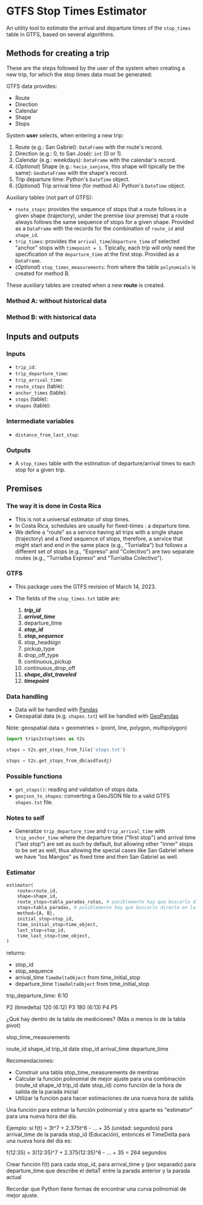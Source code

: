 # GTFS Stop Times Estimator

An utility tool to estimate the arrival and departure times of the `stop_times` table in GTFS, based on several algorithms.

## Methods for creating a trip

These are the steps followed by the user of the system when creating a new trip, for which the stop times data must be generated:

GTFS data provides:

- Route
- Direction
- Calendar
- Shape
- Stops

System **user** selects, when entering a new trip:

1. Route (e.g.: San Gabriel): `DataFrame` with the route's record.
2. Direction (e.g.: 0, to San José): `int` (0 or 1).
3. Calendar (e.g.: weekdays): `DataFrame` with the calendar's record.
4. (*Optional*) Shape (e.g.: `hacia_sanjose`, this shape will tipically be the same): `GeoDataFrame` with the shape's record.
5. Trip departure time: Python's `DateTime` object.
6. (*Optional*) Trip arrival time (for method A): Python's `DateTime` object.

Auxiliary tables (not part of GTFS):

- `route_stops`: provides the sequence of stops that a route follows in a given shape (trajectory), under the premise (our premise) that a route always follows the same sequence of stops for a given shape. Provided as a `DataFrame` with the records for the combination of `route_id` and `shape_id`.
- `trip_times`: provides the `arrival_time`/`departure_time` of selected "anchor" stops with `timepoint = 1`. Tipically, each trip will only need the specification of the `departure_time` at the first stop. Provided as a `DataFrame`.
- (*Optional*) `stop_times_measurements`: from where the table `polynomials` is created for method B.

These auxiliary tables are created when a new **route** is created.

### Method A: without historical data

### Method B: with historical data

## Inputs and outputs

### Inputs

- `trip_id`:
- `trip_departure_time`:
- `trip_arrival_time`:
- `route_stops` (table):
- `anchor_times` (table):
- `stops` (table):
- `shapes` (table):

### Intermediate variables

- `distance_from_last_stop`:

### Outputs

- A `stop_times` table with the estimation of departure/arrival times to each stop for a given trip.

## Premises

### The way it is done in Costa Rica

- This is not a universal estimator of stop times.
- In Costa Rica, schedules are usually for fixed-times : a departure time.
- We define a "route" as a service having all trips with a single shape (trajectory) and a fixed sequence of stops, therefore, a service that might start and end in the same place (e.g., "Turrialba") but follows a different set of stops (e.g., "Expreso" and "Colectivo") are two separate routes (e.g., "Turrialba Expreso" and "Turrialba Colectivo").

### GTFS

- This package uses the GTFS revision of March 14, 2023.
- The fields of the `stop_times.txt` table are:

    1. ***trip_id***
    2. ***arrival_time***
    3. departure_time
    4. ***stop_id***
    5. ***stop_sequence***
    6. stop_headsign
    7. pickup_type
    8. drop_off_type
    9. continuous_pickup
    10. continuous_drop_off
    11. ***shape_dist_traveled***
    12. ***timepoint***

### Data handling

- Data will be handled with [Pandas](https://pandas.pydata.org/)
- Geospatial data (e.g. `shapes.txt`) will be handled with [GeoPandas](https://geopandas.org/)

Note: geospatial data > geometries > (point, line, polygon, multipolygon)

```python
import trips2stoptimes as t2s

stops = t2s.get_stops_from_file('stops.txt')

stops = t2s.get_stops_from_db(asdfasdj)
```

### Possible functions

- `get_stops()`: reading and validation of stops data.
- `geojson_to_shapes`: converting a GeoJSON file to a valid GTFS `shapes.txt` file.

### Notes to self

- Generalize `trip_departure_time` and `trip_arrival_time` with `trip_anchor_time` where the departure time ("first stop") and arrival time ("last stop") are set as such by default, but allowing other "inner" stops to be set as well, thus allowing the special cases like San Gabriel where we have "los Mangos" as fixed time and then San Gabriel as well.

### Estimator

```python
estimator(
    route=route_id,
    shape=shape_id,
    route_stops=tabla_paradas_rutas, # posiblemente hay que buscarlo directo en la DB
    stops=tabla_paradas, # posiblemente hay que buscarlo directo en la DB
    method={A, B},
    initial_stop=stop_id, 
    time_initial_stop=time_object, 
    last_stop=stop_id,
    time_last_stop=time_object,
)
```

returns:

- stop_id
- stop_sequence
- arrival_time `TimeDeltaObject` from time_initial_stop
- departure_time `TimeDeltaObject` from time_initial_stop

trip_departure_time: 6:10

P2 (timedelta) 120 (6:12)
P3 180 (6:13)
P4
P5

¿Qué hay dentro de la tabla de mediciones? (Más o menos lo de la tabla pivot)

stop_time_measurements

route_id shape_id trip_id date stop_id arrival_time departure_time

Recomendaciones:

- Construir una tabla stop_time_measurements de mentiras
- Calcular la función polinomial de mejor ajuste para una combinación (route_id shape_id trip_id date stop_id) como función de la hora de salida de la parada inicial
- Utilizar la función para hacer estimaciones de una nueva hora de salida.

Una función para estimar la función polinomial y otra aparte es "estimator" para una nueva hora del día.

Ejemplo: si f(t) = 3t^7 + 2.375t^6 - ... + 35 (unidad: segundos) para arrival_time de la parada stop_id (Educación), entonces el TimeDelta para una nueva hora del día es:

f(12:35) = 3(12:35)^7 + 2.375(12:35)^6 - ... + 35 = 264 segundos

Crear función f(t) para cada stop_id, para arrival_time y (por separado) para departure_time que describe el deltaT entre la parada anterior y la parada actual

Recordar que Python tiene formas de encontrar una curva polinomial de mejor ajuste.
